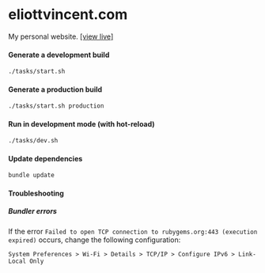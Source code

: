 # eliottvincent.com
My personal website. [[view live]](https://eliottvincent.com)


#### Generate a development build
```sh
./tasks/start.sh
```

#### Generate a production build
```sh
./tasks/start.sh production
```

#### Run in development mode (with hot-reload)
```sh
./tasks/dev.sh
```

#### Update dependencies
```sh
bundle update
```

#### Troubleshooting

##### Bundler errors

If the error `Failed to open TCP connection to rubygems.org:443 (execution expired)` occurs, change the following configuration:

```
System Preferences > Wi-Fi > Details > TCP/IP > Configure IPv6 > Link-Local Only
```